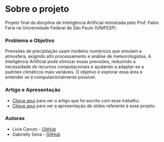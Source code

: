 # Sobre o projeto

Projeto final da discplina de Inteligência Artificial ministrada pelo Prof. Fabio Faria na Universidade Federal de São Paulo (UNIFESP).

### Problema e Objetivo

Previsões de precipitação usam modelos numéricos que simulam a atmosfera, exigindo alto processamento e análise de meteorologistas. A Inteligência Artificial pode otimizar essas previsões, reduzindo a necessidade de recursos computacionais e ajudando a adaptar-se a padrões climáticos mais variáveis. O objetivo é explorar essa área e entender se é computacionalmente possível.


### Artigo e Apresentação

* [Clique aqui](https://github.com/liviacanuto/Projeto-Final-IA/blob/main/Relat%C3%B3rioFinal_IA1s2024_GabriellyVLSena_164912_LiviaBACFdePaula_164921_ICT_UNIFESP.pdf) para ver o artigo que foi escrito com esse trabalho.
* [Clique aqui](https://www.canva.com/design/DAGPoruAFYs/f4RhEkNdQnBBPQ6gjyewgA/view?utm_content=DAGPoruAFYs&utm_campaign=designshare&utm_medium=link&utm_source=editor) para ver a apresentação de slides referente à esse projeto.

### Autoras
* Livia Canuto - [GitHub](https://github.com/liviacanuto)
* Gabrielly Sena - [GitHub](https://github.com/gabivlss)
